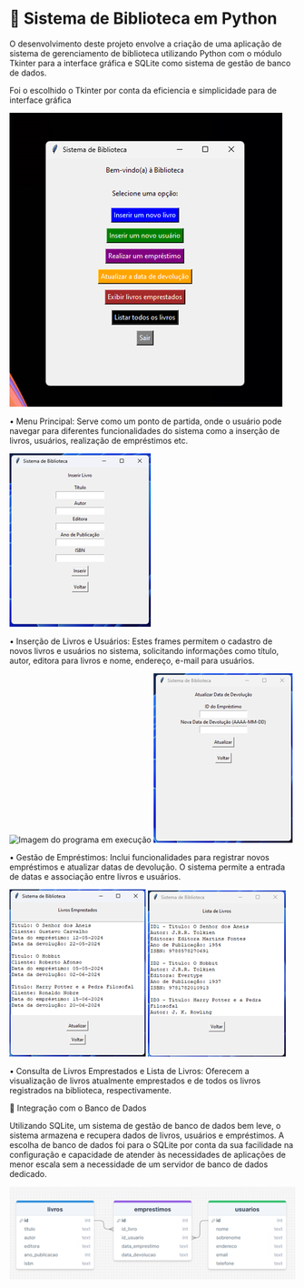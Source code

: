 # 📖 Sistema de Biblioteca em Python  

O desenvolvimento deste projeto envolve a criação de uma aplicação de sistema de gerenciamento de biblioteca utilizando Python com o módulo Tkinter para a interface gráfica e SQLite como sistema de gestão de banco de dados.

Foi o escolhido o Tkinter por conta da eficiencia e simplicidade para de interface gráfica

![Imagem do programa em execução](img/MenuPrincipal.png)

•	Menu Principal: Serve como um ponto de partida, onde o usuário pode navegar para diferentes funcionalidades do sistema como a inserção de livros, usuários, realização de empréstimos etc.

![Imagem do programa em execução](img/InserirLivro.png)

•	Inserção de Livros e Usuários: Estes frames permitem o cadastro de novos livros e usuários no sistema, solicitando informações como título, autor, editora para livros e nome, endereço, e-mail para usuários.

![Imagem do programa em execução](img/RealizarEmpréstimo.png)
![Imagem do programa em execução](img/AtualizarDatadeDevolução.png)

•	Gestão de Empréstimos: Inclui funcionalidades para registrar novos empréstimos e atualizar datas de devolução. O sistema permite a entrada de datas e associação entre livros e usuários.

![Imagem do programa em execução](img/LivrosEmprestados.png)
![Imagem do programa em execução](img/ListadeLivros.png)

•	Consulta de Livros Emprestados e Lista de Livros: Oferecem a visualização de livros atualmente emprestados e de todos os livros registrados na biblioteca, respectivamente.

🎲 Integração com o Banco de Dados

Utilizando SQLite, um sistema de gestão de banco de dados bem leve, o sistema armazena e recupera dados de livros, usuários e empréstimos. A escolha de banco de dados foi para o SQLite por conta da sua facilidade na configuração e capacidade de atender às necessidades de aplicações de menor escala sem a necessidade de um servidor de banco de dados dedicado.

![Imagem do programa em execução](img/DiagramadeBancodeDados.png)
